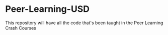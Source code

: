 # Peer-Learning-USD
This repository will have all the code that's been taught in the Peer Learning Crash Courses 
